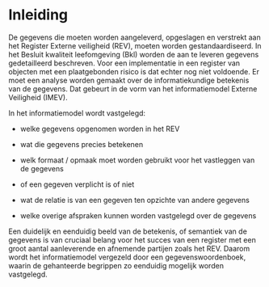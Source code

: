 Inleiding
=========

De gegevens die moeten worden aangeleverd, opgeslagen en verstrekt aan het
Register Externe veiligheid (REV), moeten worden gestandaardiseerd. In het Besluit kwaliteit leefomgeving (Bkl)
worden de aan te leveren gegevens gedetailleerd beschreven. Voor een
implementatie in een register van objecten met een plaatgebonden risico is dat echter nog niet voldoende. Er moet een analyse worden gemaakt over de informatiekundige betekenis van de gegevens. Dat
gebeurt in de vorm van het informatiemodel Externe Veiligheid (IMEV).

In het informatiemodel wordt vastgelegd:

-   welke gegevens opgenomen worden in het REV

-   wat die gegevens precies betekenen

-   welk formaat / opmaak moet worden gebruikt voor het vastleggen van de
    gegevens

-   of een gegeven verplicht is of niet

-   wat de relatie is van een gegeven ten opzichte van andere gegevens

-   welke overige afspraken kunnen worden vastgelegd over de gegevens

Een duidelijk en eenduidig beeld van de betekenis, of semantiek van de gegevens is van cruciaal belang voor het succes
van een register met een groot aantal aanleverende en afnemende partijen zoals
het REV. Daarom wordt het informatiemodel vergezeld door een
gegevenswoordenboek, waarin de gehanteerde begrippen zo eenduidig mogelijk
worden vastgelegd.

